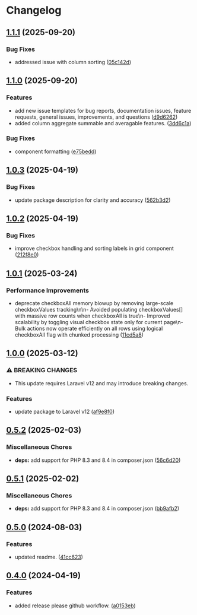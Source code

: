 # Changelog

## [1.1.1](https://github.com/tomshaw/electricgrid/compare/v1.1.0...v1.1.1) (2025-09-20)


### Bug Fixes

* addressed issue with column sorting ([05c142d](https://github.com/tomshaw/electricgrid/commit/05c142dc6b8434c84a17df66b8c39622bce38e96))

## [1.1.0](https://github.com/tomshaw/electricgrid/compare/v1.0.3...v1.1.0) (2025-09-20)


### Features

* add new issue templates for bug reports, documentation issues, feature requests, general issues, improvements, and questions ([d9d6262](https://github.com/tomshaw/electricgrid/commit/d9d626234efec798246e1f65c1c09d5615d45239))
* added column aggregate summable and averagable features. ([3dd6c1a](https://github.com/tomshaw/electricgrid/commit/3dd6c1a0d776203ab1a5d8ceed88f5002e0adbb6))


### Bug Fixes

* component formatting ([e75bedd](https://github.com/tomshaw/electricgrid/commit/e75beddfdd33d21d65e794577e61d6dde40c7ba9))

## [1.0.3](https://github.com/tomshaw/electricgrid/compare/v1.0.2...v1.0.3) (2025-04-19)


### Bug Fixes

* update package description for clarity and accuracy ([562b3d2](https://github.com/tomshaw/electricgrid/commit/562b3d204c88a8f964f91bfdf8de2250da491d16))

## [1.0.2](https://github.com/tomshaw/electricgrid/compare/v1.0.1...v1.0.2) (2025-04-19)


### Bug Fixes

* improve checkbox handling and sorting labels in grid component ([212f8e0](https://github.com/tomshaw/electricgrid/commit/212f8e0ebe8dcf74253e4332cb5138f682679295))

## [1.0.1](https://github.com/tomshaw/electricgrid/compare/v1.0.0...v1.0.1) (2025-03-24)


### Performance Improvements

* deprecate checkboxAll memory blowup by removing large-scale checkboxValues tracking\n\n- Avoided populating checkboxValues[] with massive row counts when checkboxAll is true\n- Improved scalability by toggling visual checkbox state only for current page\n- Bulk actions now operate efficiently on all rows using logical checkboxAll flag with chunked processing ([11cd5a8](https://github.com/tomshaw/electricgrid/commit/11cd5a83f9f0cddbcb20e9f925d352a2f8ab4e4a))

## [1.0.0](https://github.com/tomshaw/electricgrid/compare/v0.5.2...v1.0.0) (2025-03-12)


### ⚠ BREAKING CHANGES

* This update requires Laravel v12 and may introduce breaking changes.

### Features

* update package to Laravel v12 ([af9e8f0](https://github.com/tomshaw/electricgrid/commit/af9e8f08b689ade9eaeb24c5d5f7e1ed395239d8))

## [0.5.2](https://github.com/tomshaw/electricgrid/compare/v0.5.1...v0.5.2) (2025-02-03)


### Miscellaneous Chores

* **deps:** add support for PHP 8.3 and 8.4 in composer.json ([56c6d20](https://github.com/tomshaw/electricgrid/commit/56c6d201e73cba6050e14146447bccb815943262))

## [0.5.1](https://github.com/tomshaw/electricgrid/compare/v0.5.0...v0.5.1) (2025-02-02)


### Miscellaneous Chores

* **deps:** add support for PHP 8.3 and 8.4 in composer.json ([bb9afb2](https://github.com/tomshaw/electricgrid/commit/bb9afb2696761a4d1cffe8350979523bb1ececfc))

## [0.5.0](https://github.com/tomshaw/electricgrid/compare/v0.4.0...v0.5.0) (2024-08-03)


### Features

* updated readme. ([41cc623](https://github.com/tomshaw/electricgrid/commit/41cc623033cafb1a1b53e48bc47c5afe03559200))

## [0.4.0](https://github.com/tomshaw/electricgrid/compare/v0.3.0...v0.4.0) (2024-04-19)


### Features

* added release please github workflow. ([a0153eb](https://github.com/tomshaw/electricgrid/commit/a0153eb031915ab82b0ed24a0025ca79838bfb24))
